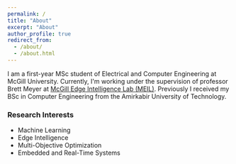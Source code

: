 ```yaml
---
permalink: /
title: "About"
excerpt: "About"
author_profile: true
redirect_from:
  - /about/
  - /about.html
---
```



I am a first-year MSc student of Electrical and Computer Engineering at McGill University. Currently, I'm working under the supervision of professor Brett Meyer at [McGill Edge Intelligence Lab (MEIL)](http://meil.ece.mcgill.ca/). Previously I received my BSc in Computer Engineering from the Amirkabir University of Technology.




### Research Interests

* Machine Learning
* Edge Intelligence
* Multi-Objective Optimization
* Embedded and Real-Time Systems
